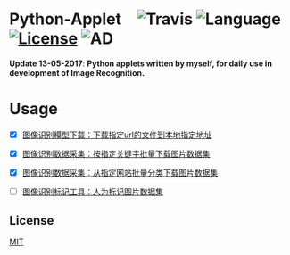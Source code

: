# Python-Applet　![Travis](https://img.shields.io/travis/rust-lang/rust.svg) ![Language](https://img.shields.io/badge/language-Python-orange.svg) [![License](https://img.shields.io/badge/license-MIT-blue.svg)](./LICENSE.md) ![AD](https://img.shields.io/badge/全宇宙最好的-python小程序-pink.svg)

__Update 13-05-2017__:   __Python applets written by myself, for daily use in development of Image Recognition.__


# Usage

- [x] [图像识别模型下载：下载指定url的文件到本地指定地址](https://github.com/JNingWei/Python-Applet/tree/master/DownloadFileFromUrl)

- [x] [图像识别数据采集：按指定关键字批量下载图片数据集](https://github.com/JNingWei/Python-Applet/tree/master/DownloadImageThroughSpecificKeyword)

- [x] [图像识别数据采集：从指定网站批量分类下载图片数据集](https://github.com/JNingWei/Python-Applet/tree/master/DownloadImageThroughSpecificWebsite)

- [ ] [图像识别标记工具：人为标记图片数据集]()

## License

[MIT](https://github.com/JNingWei/Python-Applet/blob/master/LICENSE.md)
